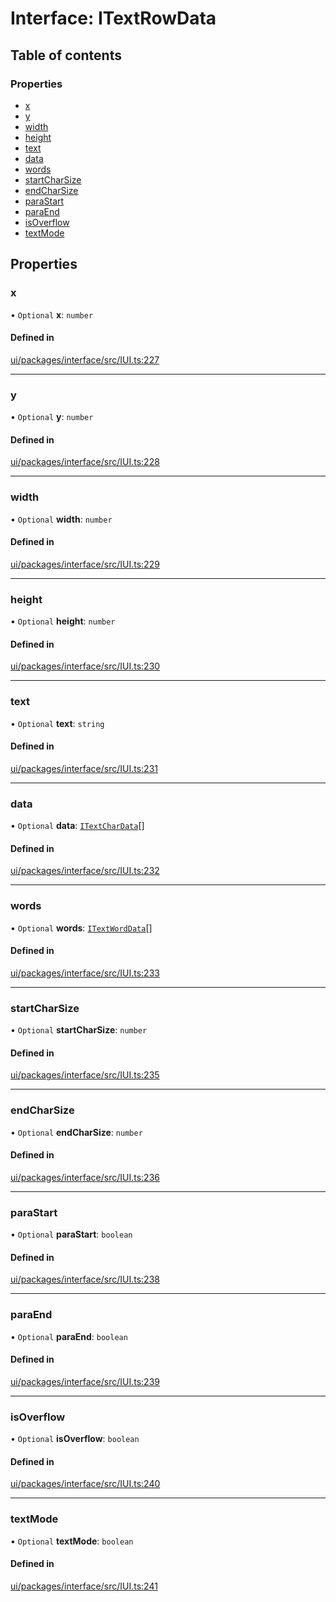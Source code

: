 # Interface: ITextRowData

## Table of contents

### Properties

- [x](ITextRowData.md#x)
- [y](ITextRowData.md#y)
- [width](ITextRowData.md#width)
- [height](ITextRowData.md#height)
- [text](ITextRowData.md#text)
- [data](ITextRowData.md#data)
- [words](ITextRowData.md#words)
- [startCharSize](ITextRowData.md#startcharsize)
- [endCharSize](ITextRowData.md#endcharsize)
- [paraStart](ITextRowData.md#parastart)
- [paraEnd](ITextRowData.md#paraend)
- [isOverflow](ITextRowData.md#isoverflow)
- [textMode](ITextRowData.md#textmode)

## Properties

### x

• `Optional` **x**: `number`

#### Defined in

[ui/packages/interface/src/IUI.ts:227](https://github.com/leaferjs/leafer-ui/blob/d1253e2/packages/interface/src/IUI.ts#L227)

___

### y

• `Optional` **y**: `number`

#### Defined in

[ui/packages/interface/src/IUI.ts:228](https://github.com/leaferjs/leafer-ui/blob/d1253e2/packages/interface/src/IUI.ts#L228)

___

### width

• `Optional` **width**: `number`

#### Defined in

[ui/packages/interface/src/IUI.ts:229](https://github.com/leaferjs/leafer-ui/blob/d1253e2/packages/interface/src/IUI.ts#L229)

___

### height

• `Optional` **height**: `number`

#### Defined in

[ui/packages/interface/src/IUI.ts:230](https://github.com/leaferjs/leafer-ui/blob/d1253e2/packages/interface/src/IUI.ts#L230)

___

### text

• `Optional` **text**: `string`

#### Defined in

[ui/packages/interface/src/IUI.ts:231](https://github.com/leaferjs/leafer-ui/blob/d1253e2/packages/interface/src/IUI.ts#L231)

___

### data

• `Optional` **data**: [`ITextCharData`](ITextCharData.md)[]

#### Defined in

[ui/packages/interface/src/IUI.ts:232](https://github.com/leaferjs/leafer-ui/blob/d1253e2/packages/interface/src/IUI.ts#L232)

___

### words

• `Optional` **words**: [`ITextWordData`](ITextWordData.md)[]

#### Defined in

[ui/packages/interface/src/IUI.ts:233](https://github.com/leaferjs/leafer-ui/blob/d1253e2/packages/interface/src/IUI.ts#L233)

___

### startCharSize

• `Optional` **startCharSize**: `number`

#### Defined in

[ui/packages/interface/src/IUI.ts:235](https://github.com/leaferjs/leafer-ui/blob/d1253e2/packages/interface/src/IUI.ts#L235)

___

### endCharSize

• `Optional` **endCharSize**: `number`

#### Defined in

[ui/packages/interface/src/IUI.ts:236](https://github.com/leaferjs/leafer-ui/blob/d1253e2/packages/interface/src/IUI.ts#L236)

___

### paraStart

• `Optional` **paraStart**: `boolean`

#### Defined in

[ui/packages/interface/src/IUI.ts:238](https://github.com/leaferjs/leafer-ui/blob/d1253e2/packages/interface/src/IUI.ts#L238)

___

### paraEnd

• `Optional` **paraEnd**: `boolean`

#### Defined in

[ui/packages/interface/src/IUI.ts:239](https://github.com/leaferjs/leafer-ui/blob/d1253e2/packages/interface/src/IUI.ts#L239)

___

### isOverflow

• `Optional` **isOverflow**: `boolean`

#### Defined in

[ui/packages/interface/src/IUI.ts:240](https://github.com/leaferjs/leafer-ui/blob/d1253e2/packages/interface/src/IUI.ts#L240)

___

### textMode

• `Optional` **textMode**: `boolean`

#### Defined in

[ui/packages/interface/src/IUI.ts:241](https://github.com/leaferjs/leafer-ui/blob/d1253e2/packages/interface/src/IUI.ts#L241)
